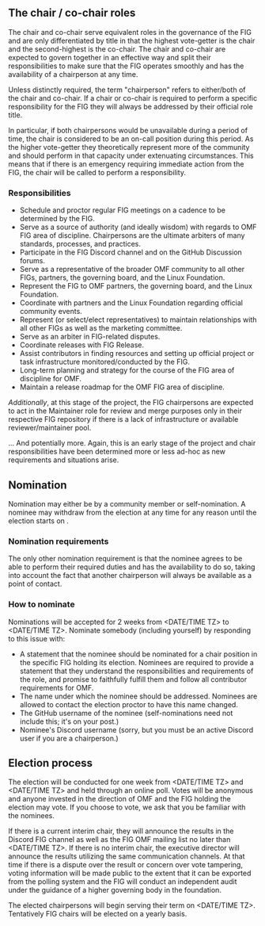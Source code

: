## The chair / co-chair roles

The chair and co-chair serve equivalent roles in the governance of the FIG and are only differentiated by title in that the highest vote-getter is the chair and the second-highest is the co-chair. The chair and co-chair are expected to govern together in an effective way and split their responsibilities to make sure that the FIG operates smoothly and has the availability of a chairperson at any time.

Unless distinctly required, the term "chairperson" refers to either/both of the chair and co-chair. If a chair or co-chair is required to perform a specific responsibility for the FIG they will always be addressed by their official role title.

In particular, if both chairpersons would be unavailable during a period of time, the chair is considered to be an on-call position during this period. As the higher vote-getter they theoretically represent more of the community and should perform in that capacity under extenuating circumstances. This means that if there is an emergency requiring immediate action from the FIG, the chair will be called to perform a responsibility.


### Responsibilities

* Schedule and proctor regular FIG meetings on a cadence to be determined by the FIG.
* Serve as a source of authority (and ideally wisdom) with regards to OMF FIG area of discipline. Chairpersons are the ultimate arbiters of many standards, processes, and practices.
* Participate in the FIG Discord channel and on the GitHub Discussion forums.
* Serve as a representative of the broader OMF community to all other FIGs, partners, the governing board, and the Linux Foundation.
* Represent the FIG to OMF partners, the governing board, and the Linux Foundation.
* Coordinate with partners and the Linux Foundation regarding official community events.
* Represent (or select/elect representatives) to maintain relationships with all other FIGs as well as the marketing committee.
* Serve as an arbiter in FIG-related disputes.
* Coordinate releases with FIG Release.
* Assist contributors in finding resources and setting up official project or task infrastructure monitored/conducted by the FIG.
* Long-term planning and strategy for the course of the FIG area of discipline for OMF.
* Maintain a release roadmap for the OMF FIG area of discipline.

*Additionally*, at this stage of the project, the FIG chairpersons are expected to act in the Maintainer role for review and merge purposes only in their respective FIG repository if there is a lack of infrastructure or available reviewer/maintainer pool.

... And potentially more. Again, this is an early stage of the project and chair responsibilities have been determined more or less ad-hoc as new requirements and situations arise. 


## Nomination

Nomination may either be by a community member or self-nomination. A nominee may withdraw from the election at any time for any reason until the election starts on <Date>.


### Nomination requirements


The only other nomination requirement is that the nominee agrees to be able to perform their required duties and has the availability to do so, taking into account the fact that another chairperson will always be available as a point of contact.


### How to nominate

Nominations will be accepted for 2 weeks from <DATE/TIME TZ> to <DATE/TIME TZ>.
Nominate somebody (including yourself) by responding to this issue with:


* A statement that the nominee should be nominated for a chair position in the specific FIG holding its election. Nominees are required to provide a statement that they understand the responsibilities and requirements of the role, and promise to faithfully fulfill them and follow all contributor requirements for OMF.
* The name under which the nominee should be addressed. Nominees are allowed to contact the election proctor to have this name changed.
* The GitHub username of the nominee (self-nominations need not include this; it's on your post.)
* Nominee's Discord username (sorry, but you must be an active Discord user if you are a chairperson.)

## Election process

The election will be conducted for one week from <DATE/TIME TZ> and <DATE/TIME TZ> and held through an online poll. Votes will be anonymous and anyone invested in the direction of OMF and the FIG holding the election may vote. If you choose to vote, we ask that you be familiar with the nominees.

If there is a current interim chair, they will announce the results in the Discord FIG channel as well as the FIG OMF mailing list no later than <DATE/TIME TZ>. If there is no interim chair, the executive director will announce the results utilizing the same communication channels. At that time if there is a dispute over the result or concern over vote tampering, voting information will be made public to the extent that it can be exported from the polling system and the FIG will conduct an independent audit under the guidance of a higher governing body in the foundation.

The elected chairpersons will begin serving their term on <DATE/TIME TZ>. Tentatively FIG chairs will be elected on a yearly basis.